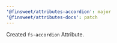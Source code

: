 ```yaml
---
'@finsweet/attributes-accordion': major
'@finsweet/attributes-docs': patch
---
```


Created `fs-accordion` Attribute.
